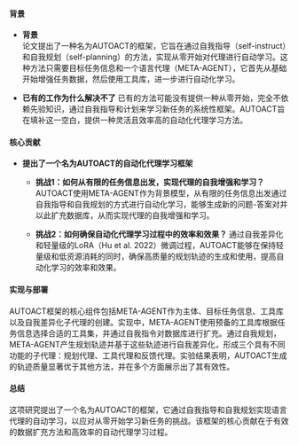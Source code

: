 #### 背景
- **背景**       
    论文提出了一种名为AUTOACT的框架，它旨在通过自我指导（self-instruct）和自我规划（self-planning）的方法，实现从零开始对代理进行自动学习。这种方法只需要目标任务信息和一个语言代理（META-AGENT），它首先从基础开始增强任务数据，然后使用工具库，进一步进行自动化学习。

- **已有的工作为什么解决不了**
    已有的方法可能没有提供一种从零开始，完全不依赖先验知识，通过自我指导和计划来学习新任务的系统性框架。AUTOACT旨在填补这一空白，提供一种灵活且效率高的自动化代理学习方法。

#### 核心贡献
- **提出了一个名为AUTOACT的自动化代理学习框架**
    - **挑战1：如何从有限的任务信息出发，实现代理的自我增强和学习？**
        AUTOACT使用META-AGENT作为背景模型，从有限的任务信息出发通过自我指导和自我规划的方式进行自动化学习，能够生成新的问题-答案对并以此扩充数据库，从而实现代理的自我增强和学习。

    - **挑战2：如何确保自动化代理学习过程中的效率和效果？**
        通过自我差异化和轻量级的LoRA（Hu et al. 2022）微调过程，AUTOACT能够在保持轻量级和低资源消耗的同时，确保高质量的规划轨迹的生成和使用，提高自动化学习的效率和效果。

#### 实现与部署
AUTOACT框架的核心组件包括META-AGENT作为主体、目标任务信息、工具库以及自我差异化子代理的创建。实现中，META-AGENT使用预备的工具库根据任务信息选择合适的工具集，并通过自我指令对数据库进行扩充。通过自我规划，META-AGENT产生规划轨迹并基于这些轨迹进行自我差异化，形成三个具有不同功能的子代理：规划代理、工具代理和反馈代理。实验结果表明，AUTOACT生成的轨迹质量显著优于其他方法，并在多个方面展示出了其有效性。

#### 总结
这项研究提出了一个名为AUTOACT的框架，它通过自我指导和自我规划实现语言代理的自动学习，以应对从零开始学习新任务的挑战。该框架的核心贡献在于有效的数据扩充方法和高效率的自动代理学习过程。